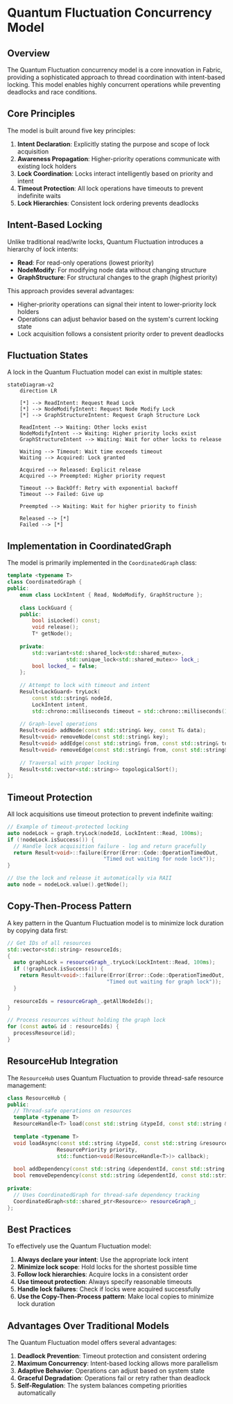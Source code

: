 # Quantum Fluctuation Concurrency Model

## Overview

The Quantum Fluctuation concurrency model is a core innovation in Fabric, providing a sophisticated approach to thread coordination with intent-based locking. This model enables highly concurrent operations while preventing deadlocks and race conditions.

## Core Principles

The model is built around five key principles:

1. **Intent Declaration**: Explicitly stating the purpose and scope of lock acquisition
2. **Awareness Propagation**: Higher-priority operations communicate with existing lock holders
3. **Lock Coordination**: Locks interact intelligently based on priority and intent
4. **Timeout Protection**: All lock operations have timeouts to prevent indefinite waits
5. **Lock Hierarchies**: Consistent lock ordering prevents deadlocks

## Intent-Based Locking

Unlike traditional read/write locks, Quantum Fluctuation introduces a hierarchy of lock intents:

- **Read**: For read-only operations (lowest priority)
- **NodeModify**: For modifying node data without changing structure
- **GraphStructure**: For structural changes to the graph (highest priority)

This approach provides several advantages:
- Higher-priority operations can signal their intent to lower-priority lock holders
- Operations can adjust behavior based on the system's current locking state
- Lock acquisition follows a consistent priority order to prevent deadlocks

## Fluctuation States

A lock in the Quantum Fluctuation model can exist in multiple states:

```mermaid
stateDiagram-v2
    direction LR
    
    [*] --> ReadIntent: Request Read Lock
    [*] --> NodeModifyIntent: Request Node Modify Lock
    [*] --> GraphStructureIntent: Request Graph Structure Lock
    
    ReadIntent --> Waiting: Other locks exist
    NodeModifyIntent --> Waiting: Higher priority locks exist
    GraphStructureIntent --> Waiting: Wait for other locks to release
    
    Waiting --> Timeout: Wait time exceeds timeout
    Waiting --> Acquired: Lock granted
    
    Acquired --> Released: Explicit release
    Acquired --> Preempted: Higher priority request
    
    Timeout --> BackOff: Retry with exponential backoff
    Timeout --> Failed: Give up
    
    Preempted --> Waiting: Wait for higher priority to finish
    
    Released --> [*]
    Failed --> [*]
```

## Implementation in CoordinatedGraph

The model is primarily implemented in the `CoordinatedGraph` class:

```cpp
template <typename T>
class CoordinatedGraph {
public:
    enum class LockIntent { Read, NodeModify, GraphStructure };
    
    class LockGuard {
    public:
        bool isLocked() const;
        void release();
        T* getNode();
        
    private:
        std::variant<std::shared_lock<std::shared_mutex>, 
                   std::unique_lock<std::shared_mutex>> lock_;
        bool locked_ = false;
    };
    
    // Attempt to lock with timeout and intent
    Result<LockGuard> tryLock(
        const std::string& nodeId, 
        LockIntent intent,
        std::chrono::milliseconds timeout = std::chrono::milliseconds(100));
        
    // Graph-level operations
    Result<void> addNode(const std::string& key, const T& data);
    Result<void> removeNode(const std::string& key);
    Result<void> addEdge(const std::string& from, const std::string& to);
    Result<void> removeEdge(const std::string& from, const std::string& to);
    
    // Traversal with proper locking
    Result<std::vector<std::string>> topologicalSort();
};
```

## Timeout Protection

All lock acquisitions use timeout protection to prevent indefinite waiting:

```cpp
// Example of timeout-protected locking
auto nodeLock = graph.tryLock(nodeId, LockIntent::Read, 100ms);
if (!nodeLock.isSuccess()) {
  // Handle lock acquisition failure - log and return gracefully
  return Result<void>::failure(Error(Error::Code::OperationTimedOut,
                               "Timed out waiting for node lock"));
}

// Use the lock and release it automatically via RAII
auto node = nodeLock.value().getNode();
```

## Copy-Then-Process Pattern

A key pattern in the Quantum Fluctuation model is to minimize lock duration by copying data first:

```cpp
// Get IDs of all resources
std::vector<std::string> resourceIds;
{
  auto graphLock = resourceGraph_.tryLock(LockIntent::Read, 100ms);
  if (!graphLock.isSuccess()) {
    return Result<void>::failure(Error(Error::Code::OperationTimedOut,
                                "Timed out waiting for graph lock"));
  }
  
  resourceIds = resourceGraph_.getAllNodeIds();
}

// Process resources without holding the graph lock
for (const auto& id : resourceIds) {
  processResource(id);
}
```

## ResourceHub Integration

The `ResourceHub` uses Quantum Fluctuation to provide thread-safe resource management:

```cpp
class ResourceHub {
public:
  // Thread-safe operations on resources
  template <typename T>
  ResourceHandle<T> load(const std::string &typeId, const std::string &resourceId);
  
  template <typename T>
  void loadAsync(const std::string &typeId, const std::string &resourceId,
                ResourcePriority priority,
                std::function<void(ResourceHandle<T>)> callback);
                
  bool addDependency(const std::string &dependentId, const std::string &dependencyId);
  bool removeDependency(const std::string &dependentId, const std::string &dependencyId);
  
private:
  // Uses CoordinatedGraph for thread-safe dependency tracking
  CoordinatedGraph<std::shared_ptr<Resource>> resourceGraph_;
};
```

## Best Practices

To effectively use the Quantum Fluctuation model:

1. **Always declare your intent**: Use the appropriate lock intent
2. **Minimize lock scope**: Hold locks for the shortest possible time
3. **Follow lock hierarchies**: Acquire locks in a consistent order
4. **Use timeout protection**: Always specify reasonable timeouts
5. **Handle lock failures**: Check if locks were acquired successfully
6. **Use the Copy-Then-Process pattern**: Make local copies to minimize lock duration

## Advantages Over Traditional Models

The Quantum Fluctuation model offers several advantages:

1. **Deadlock Prevention**: Timeout protection and consistent ordering
2. **Maximum Concurrency**: Intent-based locking allows more parallelism
3. **Adaptive Behavior**: Operations can adjust based on system state
4. **Graceful Degradation**: Operations fail or retry rather than deadlock
5. **Self-Regulation**: The system balances competing priorities automatically